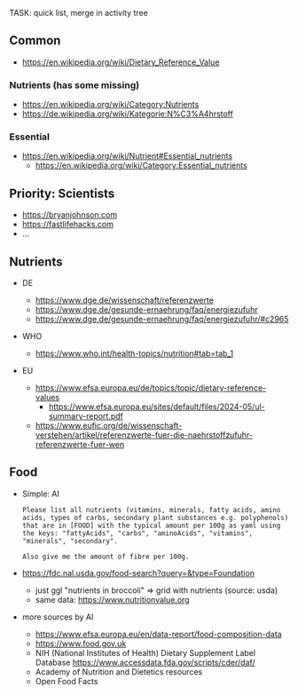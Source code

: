 
TASK: quick list, merge in activity tree


Common
----------------------------------------------------------

- https://en.wikipedia.org/wiki/Dietary_Reference_Value

### Nutrients (has some missing)

- https://en.wikipedia.org/wiki/Category:Nutrients
- https://de.wikipedia.org/wiki/Kategorie:N%C3%A4hrstoff

### Essential

- https://en.wikipedia.org/wiki/Nutrient#Essential_nutrients
  - https://en.wikipedia.org/wiki/Category:Essential_nutrients


Priority: Scientists
----------------------------------------------------------

- https://bryanjohnson.com
- https://fastlifehacks.com
- ...


Nutrients
----------------------------------------------------------


- DE

  - https://www.dge.de/wissenschaft/referenzwerte
  - https://www.dge.de/gesunde-ernaehrung/faq/energiezufuhr
  - https://www.dge.de/gesunde-ernaehrung/faq/energiezufuhr/#c2965

- WHO

  - https://www.who.int/health-topics/nutrition#tab=tab_1

- EU

  - https://www.efsa.europa.eu/de/topics/topic/dietary-reference-values
    - https://www.efsa.europa.eu/sites/default/files/2024-05/ul-summary-report.pdf
  - https://www.eufic.org/de/wissenschaft-verstehen/artikel/referenzwerte-fuer-die-naehrstoffzufuhr-referenzwerte-fuer-wen


Food
----------------------------------------------------------

- Simple: AI

  ```
  Please list all nutrients (vitamins, minerals, fatty acids, amino acids, types of carbs, secondary plant substances e.g. polyphenols) that are in [FOOD] with the typical amount per 100g as yaml using the keys: "fattyAcids", "carbs", "aminoAcids", "vitamins", "minerals", "secondary".

  Also give me the amount of fibre per 100g.
  ```

- https://fdc.nal.usda.gov/food-search?query=&type=Foundation
  - just ggl "nutrients in broccoli" => grid with nutrients (source: usda)
  - same data: https://www.nutritionvalue.org
- more sources by AI
  - https://www.efsa.europa.eu/en/data-report/food-composition-data
  - https://www.food.gov.uk
  - NIH (National Institutes of Health) Dietary Supplement Label Database https://www.accessdata.fda.gov/scripts/cder/daf/
  - Academy of Nutrition and Dietetics resources
  - Open Food Facts
